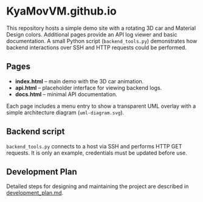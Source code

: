 # KyaMovVM.github.io

This repository hosts a simple demo site with a rotating 3D car and Material Design colors.
Additional pages provide an API log viewer and basic documentation. A small Python
script (`backend_tools.py`) demonstrates how backend interactions over SSH and
HTTP requests could be performed.

## Pages
- **index.html** – main demo with the 3D car animation.
- **api.html** – placeholder interface for viewing backend logs.
- **docs.html** – minimal API documentation.

Each page includes a menu entry to show a transparent UML overlay with a simple architecture diagram (`uml-diagram.svg`).

## Backend script
`backend_tools.py` connects to a host via SSH and performs HTTP GET requests. It
is only an example, credentials must be updated before use.
## Development Plan
Detailed steps for designing and maintaining the project are described in [development_plan.md](development_plan.md).
